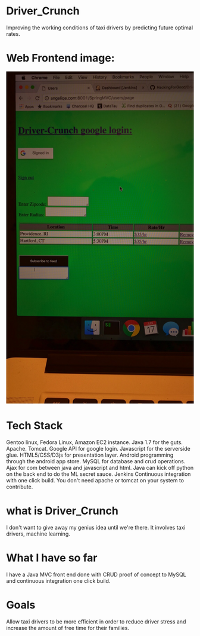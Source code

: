 # Driver_Crunch

Improving the working conditions of taxi drivers by predicting future optimal rates.


# Web Frontend image:


![Alt text](./IMG_20170617_143125.jpg?raw=true "Web frontend screenshot")


# Tech Stack

Gentoo linux, Fedora Linux, Amazon EC2 instance.
Java 1.7 for the guts.
Apache.
Tomcat.
Google API for google login.
Javascript for the serverside glue.
HTML5/CSS/D3js for presentation layer.
Android programming through the android app store.
MySQL for database and crud operations.
Ajax for com between java and javascript and html.
Java can kick off python on the back end to do the ML secret sauce.
Jenkins Continuous integration with one click build.  You don't need apache or tomcat on your system to contribute.

# what is Driver_Crunch

I don't want to give away my genius idea until we're there.  It involves taxi drivers, machine learning. 

# What I have so far

I have a Java MVC front end done with CRUD proof of concept to MySQL and continuous integration one click build.

# Goals

Allow taxi drivers to be more efficient in order to reduce driver stress and increase the amount of free time for their families.
